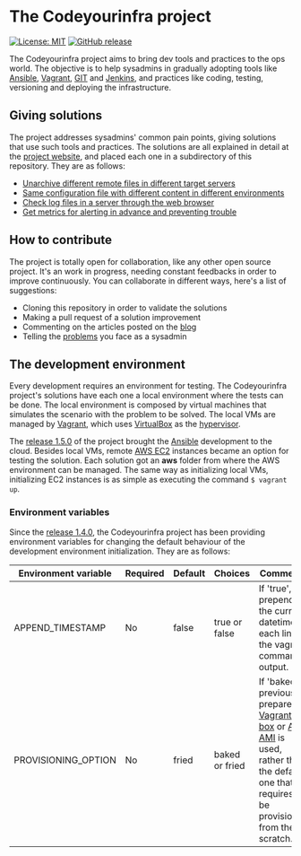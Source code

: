# The Codeyourinfra project

[![License: MIT](https://img.shields.io/badge/License-MIT-yellow.svg)](https://opensource.org/licenses/MIT) [![GitHub release](https://img.shields.io/github/release/esign-consulting/codeyourinfra.svg)]()

The Codeyourinfra project aims to bring dev tools and practices to the ops world. The objective is to help sysadmins in gradually adopting tools like [Ansible](https://www.ansible.com), [Vagrant](https://www.vagrantup.com), [GIT](https://git-scm.com) and [Jenkins](https://jenkins.io), and practices like coding, testing, versioning and deploying the infrastructure.

## Giving solutions

The project addresses sysadmins' common pain points, giving solutions that use such tools and practices. The solutions are all explained in detail at the [project website](http://codeyourinfra.today), and placed each one in a subdirectory of this repository. They are as follows:

* [Unarchive different remote files in different target servers](https://github.com/esign-consulting/codeyourinfra/tree/master/unarchive_from_url_param)
* [Same configuration file with different content in different environments](https://github.com/esign-consulting/codeyourinfra/tree/master/same_cfgfile_diff_content)
* [Check log files in a server through the web browser](https://github.com/esign-consulting/codeyourinfra/tree/master/check_server_log_files)
* [Get metrics for alerting in advance and preventing trouble](https://github.com/esign-consulting/codeyourinfra/tree/master/get_metrics_for_alerting)

## How to contribute

The project is totally open for collaboration, like any other open source project. It's an work in progress, needing constant feedbacks in order to improve continuously. You can collaborate in different ways, here's a list of suggestions:

* Cloning this repository in order to validate the solutions
* Making a pull request of a solution improvement
* Commenting on the articles posted on the [blog](http://codeyourinfra.today/blog)
* Telling the [problems](http://codeyourinfra.today/your-problem) you face as a sysadmin

## The development environment

Every development requires an environment for testing. The Codeyourinfra project's solutions have each one a local environment where the tests can be done. The local environment is composed by virtual machines that simulates the scenario with the problem to be solved. The local VMs are managed by [Vagrant](https://www.vagrantup.com), which uses [VirtualBox](https://www.virtualbox.org/) as the [hypervisor](https://en.wikipedia.org/wiki/Hypervisor).

The [release 1.5.0](https://github.com/esign-consulting/codeyourinfra/releases/tag/1.5.0) of the project brought the [Ansible](https://www.ansible.com) development to the cloud. Besides local VMs, remote [AWS EC2](https://aws.amazon.com/ec2) instances became an option for testing the solution. Each solution got an **aws** folder from where the AWS environment can be managed. The same way as initializing local VMs, initializing EC2 instances is as simple as executing the command `$ vagrant up`.

### Environment variables

Since the [release 1.4.0](https://github.com/esign-consulting/codeyourinfra/releases/tag/1.4.0), the Codeyourinfra project has been providing environment variables for changing the default behaviour of the development environment initialization. They are as follows:

Environment variable | Required | Default | Choices | Comments
-------------------- | -------- | ------- | ------- | --------
APPEND_TIMESTAMP | No | false | true or false | If 'true', prepend the current datetime in each line of the vagrant command output.
PROVISIONING_OPTION | No | fried | baked or fried | If 'baked', a previously prepared [Vagrant box](https://www.vagrantup.com/docs/boxes.html) or [AWS AMI](https://docs.aws.amazon.com/AWSEC2/latest/UserGuide/AMIs.html) is used, rather than the default one that requires to be provisioned from the scratch.
